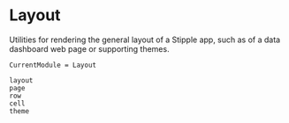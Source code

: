 # Layout

Utilities for rendering the general layout of a Stipple app, such as of a data dashboard web page or supporting themes.
```@meta
CurrentModule = Layout
```

```@docs
layout
page
row
cell
theme
```
